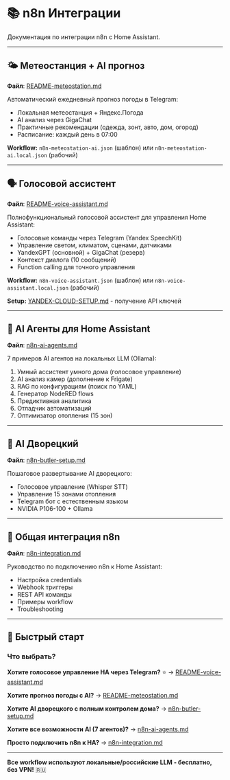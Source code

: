 # 📚 n8n Интеграции

Документация по интеграции n8n с Home Assistant.

---

## 🌤️ Метеостанция + AI прогноз

**Файл**: [README-meteostation.md](./README-meteostation.md)

Автоматический ежедневный прогноз погоды в Telegram:
- Локальная метеостанция + Яндекс.Погода
- AI анализ через GigaChat
- Практичные рекомендации (одежда, зонт, авто, дом, огород)
- Расписание: каждый день в 07:00

**Workflow:** `n8n-meteostation-ai.json` (шаблон) или `n8n-meteostation-ai.local.json` (рабочий)

---

## 🗣️ Голосовой ассистент

**Файл**: [README-voice-assistant.md](./README-voice-assistant.md)

Полнофункциональный голосовой ассистент для управления Home Assistant:
- Голосовые команды через Telegram (Yandex SpeechKit)
- Управление светом, климатом, сценами, датчиками
- YandexGPT (основной) + GigaChat (резерв)
- Контекст диалога (10 сообщений)
- Function calling для точного управления

**Workflow:** `n8n-voice-assistant.json` (шаблон) или `n8n-voice-assistant.local.json` (рабочий)

**Setup:** [YANDEX-CLOUD-SETUP.md](./YANDEX-CLOUD-SETUP.md) - получение API ключей

---

## 🤖 AI Агенты для Home Assistant

**Файл**: [n8n-ai-agents.md](./n8n-ai-agents.md)

7 примеров AI агентов на локальных LLM (Ollama):
1. Умный ассистент умного дома (голосовое управление)
2. AI анализ камер (дополнение к Frigate)
3. RAG по конфигурациям (поиск по YAML)
4. Генератор NodeRED flows
5. Предиктивная аналитика
6. Отладчик автоматизаций
7. Оптимизатор отопления (15 зон)

---

## 🤵 AI Дворецкий

**Файл**: [n8n-butler-setup.md](./n8n-butler-setup.md)

Пошаговое развертывание AI дворецкого:
- Голосовое управление (Whisper STT)
- Управление 15 зонами отопления
- Telegram бот с естественным языком
- NVIDIA P106-100 + Ollama

---

## 🔗 Общая интеграция n8n

**Файл**: [n8n-integration.md](./n8n-integration.md)

Руководство по подключению n8n к Home Assistant:
- Настройка credentials
- Webhook триггеры
- REST API команды
- Примеры workflow
- Troubleshooting

---

## 🚀 Быстрый старт

### Что выбрать?

**Хотите голосовое управление HA через Telegram?** ⭐
→ [README-voice-assistant.md](./README-voice-assistant.md)

**Хотите прогноз погоды с AI?**
→ [README-meteostation.md](./README-meteostation.md)

**Хотите AI дворецкого с полным контролем дома?**
→ [n8n-butler-setup.md](./n8n-butler-setup.md)

**Хотите все возможности AI (7 агентов)?**
→ [n8n-ai-agents.md](./n8n-ai-agents.md)

**Просто подключить n8n к HA?**
→ [n8n-integration.md](./n8n-integration.md)

---

**Все workflow используют локальные/российские LLM - бесплатно, без VPN!** 🇷🇺

